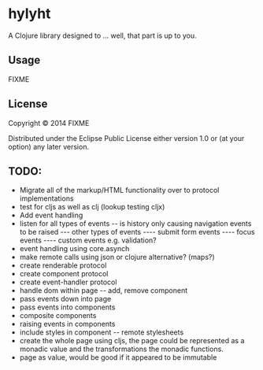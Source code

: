 # hylyht

A Clojure library designed to ... well, that part is up to you.

## Usage

FIXME

## License

Copyright © 2014 FIXME

Distributed under the Eclipse Public License either version 1.0 or (at
your option) any later version.

## TODO:
- Migrate all of the markup/HTML functionality over to protocol implementations
- test for cljs as well as clj (lookup testing cljx)
- Add event handling
- listen for all types of events
-- is history only causing navigation events to be raised
--- other types of events
---- submit form events
---- focus events
---- custom events e.g. validation?
- event handling using core.asynch
- make remote calls using json or clojure alternative? (maps?)
- create renderable protocol
- create component protocol
- create event-handler protocol
- handle dom within page
-- add, remove component
- pass events down into page
- pass events into components
- composite components
- raising events in components
- include styles in component
-- remote stylesheets
- create the whole page using cljs, the page could be represented as a monadic value and the transformations the monadic functions.
- page as value, would be good if it appeared to be immutable
